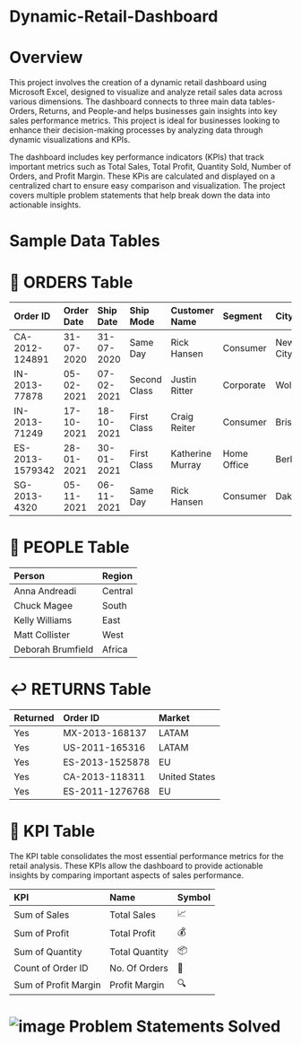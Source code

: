 # Dynamic-Retail-Dashboard
# Overview
This project involves the creation of a dynamic retail dashboard using Microsoft Excel, designed to visualize and analyze retail sales data across various dimensions. The dashboard connects to three main data tables-Orders, Returns, and People-and helps businesses gain insights into key sales performance metrics. This project is ideal for businesses looking to enhance their decision-making processes by analyzing data through dynamic visualizations and KPIs.

The dashboard includes key performance indicators (KPls) that track important metrics such as Total Sales, Total Profit, Quantity Sold, Number of Orders, and Profit Margin. These KPis are calculated and displayed on a centralized chart to ensure easy comparison and visualization. The project covers multiple problem statements that help break down the data into actionable insights.
# Sample Data Tables
# 📑 ORDERS Table
| Order ID        | Order Date | Ship Date  | Ship Mode     | Customer Name      | Segment     | City         | State           | Country        | Product Name                   | Sales    | Quantity | Profit   |
|:----------------|:-----------|:-----------|:--------------|:-------------------|:------------|:-------------|:----------------|:---------------|:-------------------------------|---------:|---------:|---------:|
| CA-2012-124891  | 31-07-2020 | 31-07-2020 | Same Day      | Rick Hansen        | Consumer    | New York City| New York        | United States  | Plantronics CS510 Headset       | 2309.65  | 7        | 762.18   |
| IN-2013-77878   | 05-02-2021 | 07-02-2021 | Second Class  | Justin Ritter      | Corporate   | Wollongong   | New South Wales | Australia      | Novimex Leather Armchair        | 3709.39  | 9        | -288.76  |
| IN-2013-71249   | 17-10-2021 | 18-10-2021 | First Class   | Craig Reiter       | Consumer    | Brisbane     | Queensland      | Australia      | Nokia Smart Phone              | 5175.17  | 9        | 919.97   |
| ES-2013-1579342 | 28-01-2021 | 30-01-2021 | First Class   | Katherine Murray   | Home Office | Berlin       | Berlin          | Germany        | Motorola Cordless Phone        | 2892.51  | 5        | -96.54   |
| SG-2013-4320    | 05-11-2021 | 06-11-2021 | Same Day      | Rick Hansen        | Consumer    | Dakar        | Dakar           | Senegal        | Sharp Wireless Fax             | 2832.96  | 8        | 311.52   |

# 👥 PEOPLE Table
| Person              | Region  |
|:--------------------|:--------|
| Anna Andreadi        | Central |
| Chuck Magee          | South   |
| Kelly Williams       | East    |
| Matt Collister       | West    |
| Deborah Brumfield    | Africa  |

# ↩️ RETURNS Table
| Returned | Order ID        | Market         |
|:---------|:----------------|:---------------|
| Yes      | MX-2013-168137   | LATAM          |
| Yes      | US-2011-165316   | LATAM          |
| Yes      | ES-2013-1525878  | EU             |
| Yes      | CA-2013-118311   | United States  |
| Yes      | ES-2011-1276768  | EU             |

# 📌 KPI Table
The KPI table consolidates the most essential performance metrics for the retail analysis. These KPIs allow the dashboard to provide actionable insights by comparing important aspects of sales performance.

| KPI                  | Name           | Symbol |
|:---------------------|:---------------|:-------|
| Sum of Sales          | Total Sales    | 📈     |
| Sum of Profit         | Total Profit   | 💰     |
| Sum of Quantity       | Total Quantity | 📦     |
| Count of Order ID     | No. Of Orders  | 🛒     |
| Sum of Profit Margin  | Profit Margin  | 🔍     |

# ![image](https://github.com/user-attachments/assets/b1859aac-9388-4cc5-a3ff-c27f30d7131b) Problem Statements Solved



